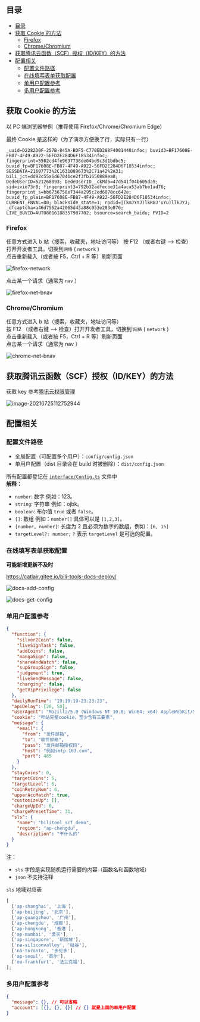## 目录

- [目录](#目录)
- [获取 Cookie 的方法](#获取-cookie-的方法)
  - [Firefox](#firefox)
  - [Chrome/Chromium](#chromechromium)
- [获取腾讯云函数（SCF）授权（ID/KEY）的方法](#获取腾讯云函数scf授权idkey的方法)
- [配置相关](#配置相关)
  - [配置文件路径](#配置文件路径)
  - [在线填写表单获取配置](#在线填写表单获取配置)
  - [单用户配置参考](#单用户配置参考)
  - [多用户配置参考](#多用户配置参考)

## 获取 Cookie 的方法

以 PC 端浏览器举例（推荐使用 Firefox/Chrome/Chromium Edge）

最终 Cookie 是这样的（为了演示方便换了行，实际只有一行）

```text
_uuid=D2282D0F-257B-845A-BDF5-C770ED288F4001440infoc; buvid3=BF17608E-FB87-4F49-A922-56FD2E284D6F18534infoc;
fingerprint=5502cd4fe9637738de04bd9c3d1bdbc5;
buvid_fp=BF17608E-FB87-4F49-A922-56FD2E284D6F18534infoc;
SESSDATA=21607773%2C1631089673%2C71a42%2A31; bili_jct=dd92c55a6d67041ce2f3fb1650889ea8;
DedeUserID=521268093; DedeUserID__ckMd5=47d541f04b605da9;
sid=ivie73r8; fingerprint3=792b32adfecbe31a4aca53ab7be1ad76;
fingerprint_s=bb6736758e7344a295c2ed6070cc642e;
buvid_fp_plain=BF17608E-FB87-4F49-A922-56FD2E284D6F18534infoc;
CURRENT_FNVAL=80; blackside_state=1; rpdid=|(kmJYYJ)lkR0J'uYu)llkJYJ; _dfcaptcha=a46d7562a42065d43a88c053e283e876;
LIVE_BUVID=AUTO8016188357987702; bsource=search_baidu; PVID=2
```

### Firefox

任意方式进入 b 站（搜索，收藏夹，地址访问等）
按 F12 （或者右键 --> 检查）打开开发者工具，切换到`网络` ( `network` )  
点击重新载入（或者按 F5，Ctrl + R 等）刷新页面

![firefox-network](./images/firefox-network.png)

点击某一个请求（通常为 `nav` ）

![firefox-net-bnav](./images/firefox-net-bnav.png)

### Chrome/Chromium

任意方式进入 b 站（搜索，收藏夹，地址访问等）  
按 F12 （或者右键 --> 检查）打开开发者工具，切换到 `网络` ( `network` )  
点击重新载入（或者按 F5，Ctrl + R 等）刷新页面  
点击某一个请求（通常为 nav ）

![chrome-net-bnav](./images/chrome-net-bnav.png)

## 获取腾讯云函数（SCF）授权（ID/KEY）的方法

获取 key 参考[腾讯云权限管理](https://console.cloud.tencent.com/cam/capi)

![image-20210725112752944](images/get-scf-id.png)

## 配置相关

### 配置文件路径

- 全局配置（可配置多个用户）：`config/config.json`
- 单用户配置（dist 目录会在 build 时被删除）：`dist/config.json`

所有配置都登记在 [`interface/Config.ts`](/src/interface/Config.ts) 文件中  
**解释：**

- `number`: 数字 例如：123。
- `string`: 字符串 例如：ojbk。
- `boolean`: 布尔值 `true` 或者 `false`。
- `[]`: 数组 例如：`number[]` 具体可以是 `[1,2,3]`。
- `[number, number]`: 长度为 2 且必须为数字的数组，例如：`[6, 15]`
- `targetLevel?: number;` `?` 表示 `targetLevel` 是可选的配置。

### 在线填写表单获取配置

**可能新增更新不及时**

<https://catlair.gitee.io/bili-tools-docs-deploy/>

![docs-add-config](images/docs-add-config.png)

![docs-get-config](images/docs-get-config.png)

### 单用户配置参考

```json
{
  "function": {
    "silver2Coin": false,
    "liveSignTask": false,
    "addCoins": false,
    "mangaSign": false,
    "shareAndWatch": false,
    "supGroupSign": false,
    "judgement": true,
    "liveSendMessage": false,
    "charging": false,
    "getVipPrivilege": false
  },
  "dailyRunTime": "19:19:19-23:23:23",
  "apiDelay": [20, 50],
  "userAgent": "Mozilla/5.0 (Windows NT 10.0; Win64; x64) AppleWebKit/537.36 (KHTML, like Gecko) Chrome/87.0.4280.141 Safari/537.36",
  "cookie": "哔站完整cookie，至少含有三要素",
  "message": {
    "email": {
      "from": "发件邮箱",
      "to": "收件邮箱",
      "pass": "发件邮箱授权码",
      "host": "例如smtp.163.com",
      "port": 465
    }
  },
  "stayCoins": 0,
  "targetCoins": 5,
  "targetLevel": 6,
  "coinRetryNum": 6,
  "upperAccMatch": true,
  "customizeUp": [],
  "chargeUpId": 0,
  "chargePresetTime": 31,
  "sls": {
    "name": "bilitool_scf_demo",
    "region": "ap-chengdu",
    "description": "干什么的"
  }
}
```

注：

- `sls` 字段是实现随机运行需要的内容（函数名和函数地域）
- `json` 不支持注释

`sls` 地域对应表

```js
[
  ['ap-shanghai', '上海'],
  ['ap-beijing', '北京'],
  ['ap-guangzhou', '广州'],
  ['ap-chengdu', '成都'],
  ['ap-hongkong', '香港'],
  ['ap-mumbai', '孟买'],
  ['ap-singapore', '新加坡'],
  ['na-siliconvalley', '硅谷'],
  ['na-toronto', '多伦多'],
  ['ap-seoul', '首尔'],
  ['eu-frankfurt', '法兰克福'],
];
```

### 多用户配置参考

```json
{
  "message": {}, // 可以省略
  "account": [{}, {}, {}] // {} 就是上面的单用户配置
}
```
